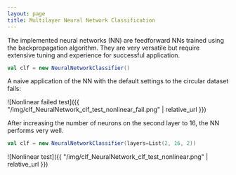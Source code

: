 ```yaml
---
layout: page
title: Multilayer Neural Network Classification
---
```


The implemented neural networks (NN) are feedforward NNs trained using the backpropagation algorithm. They are very versatile but require extensive tuning and experience for successful application.

```scala
val clf = new NeuralNetworkClassifier()
```

A naive application of the NN with the default settings to the circular dataset fails:

![Nonlinear failed test]({{ "/img/clf_NeuralNetwork_clf_test_nonlinear_fail.png" | relative_url }})

After increasing the number of neurons on the second layer to 16, the NN performs very well.

```scala
val clf = new NeuralNetworkClassifier(layers=List(2, 16, 2))
```

![Nonlinear test]({{ "/img/clf_NeuralNetwork_clf_test_nonlinear.png" | relative_url }})
